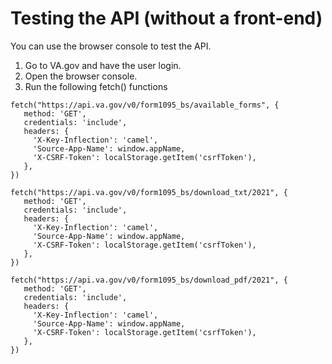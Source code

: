# Testing the API (without a front-end)

You can use the browser console to test the API. 

1. Go to VA.gov and have the user login. 
2. Open the browser console. 
3. Run the following fetch() functions

```
fetch("https://api.va.gov/v0/form1095_bs/available_forms", {
   method: 'GET',
   credentials: 'include',
   headers: {
     'X-Key-Inflection': 'camel',
     'Source-App-Name': window.appName,
     'X-CSRF-Token': localStorage.getItem('csrfToken'),
   },
})
```

```
fetch("https://api.va.gov/v0/form1095_bs/download_txt/2021", {
   method: 'GET',
   credentials: 'include',
   headers: {
     'X-Key-Inflection': 'camel',
     'Source-App-Name': window.appName,
     'X-CSRF-Token': localStorage.getItem('csrfToken'),
   },
})
```

```
fetch("https://api.va.gov/v0/form1095_bs/download_pdf/2021", {
   method: 'GET',
   credentials: 'include',
   headers: {
     'X-Key-Inflection': 'camel',
     'Source-App-Name': window.appName,
     'X-CSRF-Token': localStorage.getItem('csrfToken'),
   },
})
```
